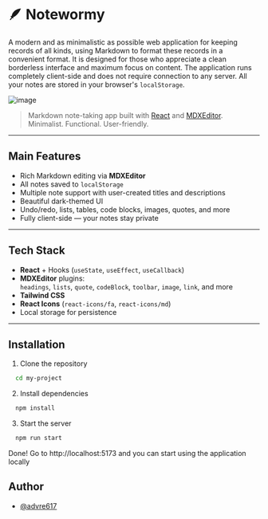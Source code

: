 # 🪶 Notewormy
A modern and as minimalistic as possible web application for keeping records of all kinds, using Markdown to format these records in a convenient format. It is designed for those who appreciate a clean borderless interface and maximum focus on content. The application runs completely client-side and does not require connection to any server. All your notes are stored in your browser's `localStorage`.

![image](https://github.com/user-attachments/assets/28284cf4-d9ac-4432-a4f3-60cbc02d119a)

> Markdown note-taking app built with [React](https://react.dev) and [MDXEditor](https://mdxeditor.dev/).
> Minimalist. Functional. User-friendly.

---

## Main Features

- Rich Markdown editing via **MDXEditor**
- All notes saved to `localStorage`
- Multiple note support with user-created titles and descriptions
- Beautiful dark-themed UI
- Undo/redo, lists, tables, code blocks, images, quotes, and more
- Fully client-side — your notes stay private

---

## Tech Stack

- **React** + Hooks (`useState`, `useEffect`, `useCallback`)
- **MDXEditor** plugins:  
  `headings`, `lists`, `quote`, `codeBlock`, `toolbar`, `image`, `link`, and more
- **Tailwind CSS**
- **React Icons** (`react-icons/fa`, `react-icons/md`)
- Local storage for persistence

---

## Installation

1. Clone the repository

```bash
  cd my-project
```

2. Install dependencies

```bash
  npm install
```

3. Start the server

```bash
  npm run start
```

Done! Go to http://localhost:5173 and you can start using the application locally

## Author

- [@advre617](https://github.com/advre617)
